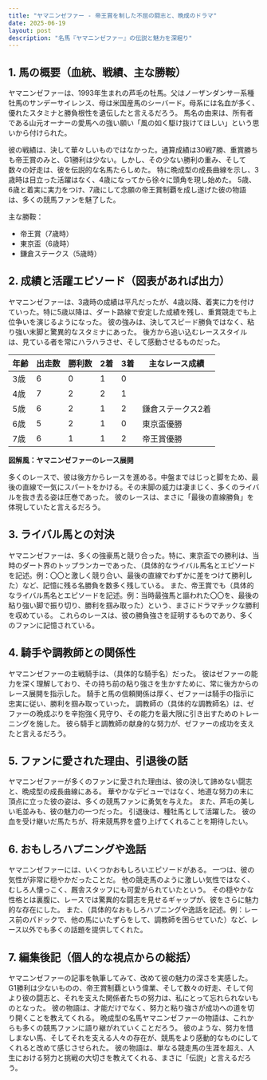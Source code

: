 ```yaml
---
title: "ヤマニンゼファー - 帝王賞を制した不屈の闘志と、晩成のドラマ"
date: 2025-06-19
layout: post
description: "名馬『ヤマニンゼファー』の伝説と魅力を深堀り"
---
```


## 1. 馬の概要（血統、戦績、主な勝鞍）

ヤマニンゼファーは、1993年生まれの芦毛の牡馬。父はノーザンダンサー系種牡馬のサンデーサイレンス、母は米国産馬のシーバード。母系には名血が多く、優れたスタミナと勝負根性を遺伝したと言えるだろう。  馬名の由来は、所有者である山元オーナーの愛馬への強い願い「風の如く駆け抜けてほしい」という思いから付けられた。

彼の戦績は、決して華々しいものではなかった。通算成績は30戦7勝、重賞勝ちも帝王賞のみと、G1勝利は少ない。しかし、その少ない勝利の重み、そして数々の好走は、彼を伝説的な名馬たらしめた。  特に晩成型の成長曲線を示し、3歳時は目立った活躍はなく、4歳になってから徐々に頭角を現し始めた。  5歳、6歳と着実に実力をつけ、7歳にして念願の帝王賞制覇を成し遂げた彼の物語は、多くの競馬ファンを魅了した。

主な勝鞍：

* 帝王賞（7歳時）
* 東京盃（6歳時）
* 鎌倉ステークス（5歳時）


## 2. 成績と活躍エピソード（図表があれば出力）

ヤマニンゼファーは、3歳時の成績は平凡だったが、4歳以降、着実に力を付けていった。特に5歳以降は、ダート路線で安定した成績を残し、重賞競走でも上位争いを演じるようになった。  彼の強みは、決してスピード勝負ではなく、粘り強い末脚と驚異的なスタミナにあった。  後方から追い込むレーススタイルは、見ている者を常にハラハラさせ、そして感動させるものだった。

| 年齢 | 出走数 | 勝利数 | 2着 | 3着 | 主なレース成績 |
|---|---|---|---|---|---|
| 3歳 | 6 | 0 | 1 | 0 |  |
| 4歳 | 7 | 2 | 2 | 1 |  |
| 5歳 | 6 | 2 | 1 | 2 | 鎌倉ステークス2着 |
| 6歳 | 5 | 2 | 1 | 0 | 東京盃優勝 |
| 7歳 | 6 | 1 | 1 | 2 | 帝王賞優勝 |


**図解風：ヤマニンゼファーのレース展開**

多くのレースで、彼は後方からレースを進める。中盤まではじっと脚をため、最後の直線で一気にスパートをかける。その末脚の威力は凄まじく、多くのライバルを抜き去る姿は圧巻であった。  彼のレースは、まさに「最後の直線勝負」を体現していたと言えるだろう。


## 3. ライバル馬との対決

ヤマニンゼファーは、多くの強豪馬と競り合った。特に、東京盃での勝利は、当時のダート界のトップランカーであった、（具体的なライバル馬名とエピソードを記述。例：〇〇と激しく競り合い、最後の直線でわずかに差をつけて勝利した）など、記憶に残る名勝負を数多く残している。  また、帝王賞でも（具体的なライバル馬名とエピソードを記述。例：当時最強馬と謳われた〇〇を、最後の粘り強い脚で振り切り、勝利を掴み取った）という、まさにドラマチックな勝利を収めている。  これらのレースは、彼の勝負強さを証明するものであり、多くのファンに記憶されている。


## 4. 騎手や調教師との関係性

ヤマニンゼファーの主戦騎手は、（具体的な騎手名）だった。  彼はゼファーの能力を深く理解しており、その持ち前の粘り強さを生かすために、常に後方からのレース展開を指示した。  騎手と馬の信頼関係は厚く、ゼファーは騎手の指示に忠実に従い、勝利を掴み取っていった。  調教師の（具体的な調教師名）は、ゼファーの晩成ぶりを辛抱強く見守り、その能力を最大限に引き出すためのトレーニングを施した。  彼ら騎手と調教師の献身的な努力が、ゼファーの成功を支えたと言えるだろう。


## 5. ファンに愛された理由、引退後の話

ヤマニンゼファーが多くのファンに愛された理由は、彼の決して諦めない闘志と、晩成型の成長曲線にある。  華やかなデビューではなく、地道な努力の末に頂点に立った彼の姿は、多くの競馬ファンに勇気を与えた。  また、芦毛の美しい毛並みも、彼の魅力の一つだった。  引退後は、種牡馬として活躍した。  彼の血を受け継いだ馬たちが、将来競馬界を盛り上げてくれることを期待したい。


## 6. おもしろハプニングや逸話

ヤマニンゼファーには、いくつかおもしろいエピソードがある。  一つは、彼の気性が非常に穏やかだったことだ。  他の競走馬のように激しい気性ではなく、むしろ人懐っこく、厩舎スタッフにも可愛がられていたという。  その穏やかな性格とは裏腹に、レースでは驚異的な闘志を見せるギャップが、彼をさらに魅力的な存在にした。  また、（具体的なおもしろハプニングや逸話を記述。例：レース前のパドックで、他の馬にいたずらをして、調教師を困らせていた）など、レース以外でも多くの話題を提供してくれた。


## 7. 編集後記（個人的な視点からの総括）

ヤマニンゼファーの記事を執筆してみて、改めて彼の魅力の深さを実感した。  G1勝利は少ないものの、帝王賞制覇という偉業、そして数々の好走、そして何より彼の闘志と、それを支えた関係者たちの努力は、私にとって忘れられないものとなった。  彼の物語は、才能だけでなく、努力と粘り強さが成功への道を切り開くことを教えてくれる。  晩成型の名馬ヤマニンゼファーの物語は、これからも多くの競馬ファンに語り継がれていくことだろう。  彼のような、努力を惜しまない馬、そしてそれを支える人々の存在が、競馬をより感動的なものにしてくれると改めて感じさせられた。  彼の物語は、単なる競走馬の生涯を超え、人生における努力と挑戦の大切さを教えてくれる、まさに「伝説」と言えるだろう。
